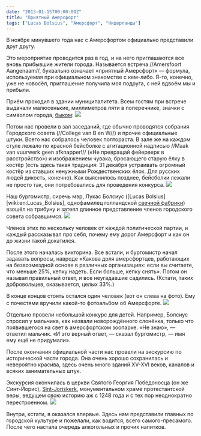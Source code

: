 ```yaml
---
date: "2013-01-15T00:00:00Z"
title: "Приятный Амерсфорт"
tags: ["Lucas Bolsius", "Амерсфорт", "Нидерланды"]
---
```


В ноябре минувшего года нас с Амерсфортом официально представили друг другу.

Это мероприятие проводится раз в год, и на него приглашаются все вновь прибывшие жители города. Называется встреча //Amersfoort Aangenaam//, буквально означает «приятный Амерсфорт» — формула, используемая при официальном знакомстве с кем-либо. Я-то, конечно, уже не новосёл, приглашение получила моя подруга, с ней вдвоём мы и прибыли.

<!--more-->

Приём проходил в здании муниципалитета. Всем гостям при встрече выдачали малюсенькие, миллиметров пяти в поперечнике, значки с символом города, [быком](http://www.onzestier.nl/):
![](img:2.bp.blogspot.com/-3MsZzhq6_1o/UN8vKhTmYrI/AAAAAAAAWGc/ZfXjjqG5mdQ/s1600/dsc05884.picasaweb.jpg:a)

Потом нас провели в зал заседаний, где обычно проводятся собрания Городского совета (//College van B en W//) и прочие официальные штуки. Всего нас собралось человек полтораста. В зале же на каждом стуле лежало по красной бейсболке с агитационной надписью //Maak van vuurwerk geen afknapper!// («Не превращай фейерверк в расстройство») и изображением чувака, бросающего старую ёлку в костёр (есть здесь такая традиция: 31 декабря устраивать огромный костёр из ставших ненужными Рождественских ёлок. Для русских людей дикость, конечно). Как выяснилось позднее, бейсболки лежали не просто так, они потребовались для проведения конкурса.
![](img:1.bp.blogspot.com/-wZR28baE58Y/UN8vIw7ogkI/AAAAAAAAWGY/xUpUXQQiKas/s1600/dsc05882.picasaweb.jpg:a)

Наш бургомистр, сиречь мэр, Лукас Болсиус ([Lucas Bolsius][wiki:en:Lucas_Bolsius], однофамилец голландской [свечной фабрики](http://www.bolsius.com/)) взошёл на трибуну и затеял длинное представление членов городского совета собравшимся.
![](img:3.bp.blogspot.com/-DrO2X1nqyXw/UN8vLq-JC4I/AAAAAAAAWGo/AEWvbIGyyBk/s1600/dsc05887.picasaweb.jpg:a)

Членов этих по нескольку человек от каждой политической партии, и каждый рассказывал про себя, почему ему дорог Амерсфорт и как он до жизни такой докатился.

После этого началась викторина. Все встали, и бургомистр начал задавать вопросы, навроде «Какова доля амерсфортцев, работающих на безвозмездной основе в различных организациях: если вы считаете, что меньше 25%, кепку надеть. Если больше, кепку снять». Потом он называл правильный ответ, и все неугадавшие садились. (Кстати, таких добровольцев, оказывается, целых 33%.)

В конце концов стоять остался один человек (вот он слева на фото). Ему с почестями вручили какой-то фотоальбом об Амерсфорте.
![](img:3.bp.blogspot.com/-SZsMFhP9_Wg/UN8vMylB0bI/AAAAAAAAWeY/36EQ_tZh934/s1600/dsc05890.picasaweb.jpg:a)

Отдельно провели небольшой конкурс для детей. Например, Болсиус спросил у мальчика, как назвали новорождённого слонёнка, только что появившегося на свет в амерсфортском зоопарке. «Не знаю», — ответил мальчик. «И это верный ответ, — сказал бургомистр, — имя ему ещё не придумали».

После окончания официальной части нас провели на экскурсию по исторической части города. Она очень хорошо сохранилась и невероятно красива, здесь очень много зданий XV-XVI веков, каналов и всяких занимательных штук.

Экскурсия окончилась в церкви Святого Георгия Победоносца (он же Синт-Йорис), [Sint-Joriskerk](http://www.sintjoriskerk-amersfoort.nl/), монументальном храме протестантской веры, ведущем свою историю аж с 1248 года и с тех пор неоднократно перестроенном.
![](img:4.bp.blogspot.com/-fffocorv9GM/UN8vOMFgizI/AAAAAAAAWG0/cS8zdOp_2U8/s1600/dsc05892.picasaweb.jpg:a)

Внутри, кстати, я оказался впервые. Здесь нам представили главных по городской культуре и пожелали, как водится, всего самого-пресамого. После чего настала очередь алкогольных и прочих напитков.
